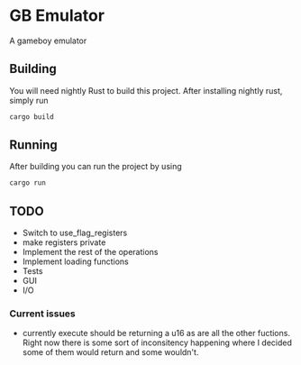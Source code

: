 # GB Emulator

A gameboy emulator

## Building

You will need nightly Rust to build this project. After installing nightly rust, simply run

```sh
cargo build
```

## Running

After building you can run the project by using

```sh
cargo run
```

## TODO

* Switch to use_flag_registers
* make registers private
* Implement the rest of the operations
* Implement loading functions
* Tests
* GUI
* I/O

### Current issues

* currently execute should be returning a u16 as are all the other fuctions. Right now there is some sort of inconsitency happening where I decided some of them would return and some wouldn't.
